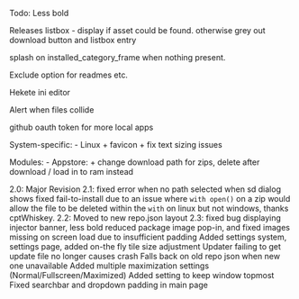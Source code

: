Todo:
Less bold

Releases listbox - display if asset could be found. otherwise grey out download button and listbox entry

splash on installed_category_frame when nothing present.

Exclude option for readmes etc.

Hekete ini editor

Alert when files collide

github oauth token for more local apps 

System-specific:
    - Linux
        + favicon
        + fix text sizing issues



Modules:
    - Appstore:
        + change download path for zips, delete after download / load in to ram instead
     
    
2.0:
Major Revision
2.1:
fixed error when no path selected when sd dialog shows
fixed fail-to-install due to an issue where `with open()` on a zip would allow the file to be deleted within the `with` on linux but not windows, thanks cptWhiskey.
2.2:
Moved to new repo.json layout
2.3:
fixed bug displaying injector banner, less bold
reduced package image pop-in, and fixed images missing on screen load due to insufficient padding
Added settings system, settings page, added on-the fly tile size adjustment
Updater failing to get update file no longer causes crash
Falls back on old repo json when new one unavailable
Added multiple maximization settings (Normal/Fullscreen/Maximized)
Added setting to keep window topmost
Fixed searchbar and dropdown padding in main page
